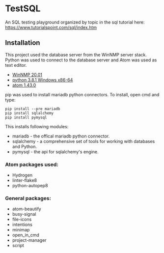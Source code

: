 # TestSQL

An SQL testing playground organized by topic in the sql tutorial here: https://www.tutorialspoint.com/sql/index.htm

## Installation

This project used the database server from the WinNMP server stack. Python was used to connect to the database server and Atom was used as text editor.

* [WinNMP 20.01](https://winnmp.wtriple.com/)
* [python 3.8.1 Windows x86-64](https://www.python.org/downloads/)
* [atom 1.43.0](https://atom.io/)

pip was used to install mariadb python connectors. To install, open cmd and type:

```
pip install --pre mariadb
pip install sqlalchemy
pip install pymysql
```

This installs following modules:

* mariadb - the offical mariadb python connector.
* sqlalchemy - a comprehensive set of tools for working with databases and Python.
* pymysql - the api for sqlalchemy's engine.

### Atom packages used:

* Hydrogen
* linter-flake8
* python-autopep8

### General packages:

* atom-beautify
* busy-signal
* file-icons
* intentions
* minimap
* open_in_cmd
* project-manager
* script
